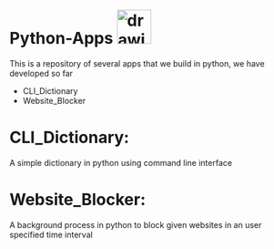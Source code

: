 # Python-Apps  <img src="https://payload.cargocollective.com/1/17/553472/8658837/python_sh-600x600.png" alt="drawing" width="60"/>

This is a repository of several apps that we build in python, we have developed so far
 - CLI_Dictionary
 - Website_Blocker

# CLI_Dictionary:
A simple dictionary in python using command line interface

# Website_Blocker:
A background process in python to block given websites in an user specified time interval

